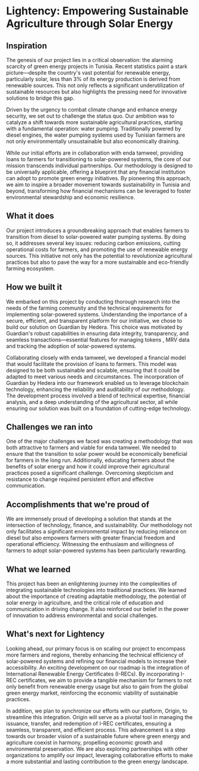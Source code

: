 
# Lightency: Empowering Sustainable Agriculture through Solar Energy


## Inspiration
The genesis of our project lies in a critical observation: the alarming scarcity of green energy projects in Tunisia. Recent statistics paint a stark picture—despite the country's vast potential for renewable energy, particularly solar, less than 3% of its energy production is derived from renewable sources. This not only reflects a significant underutilization of sustainable resources but also highlights the pressing need for innovative solutions to bridge this gap.

Driven by the urgency to combat climate change and enhance energy security, we set out to challenge the status quo. Our ambition was to catalyze a shift towards more sustainable agricultural practices, starting with a fundamental operation: water pumping. Traditionally powered by diesel engines, the water pumping systems used by Tunisian farmers are not only environmentally unsustainable but also economically draining.

While our initial efforts are in collaboration with enda tamweel, providing loans to farmers for transitioning to solar-powered systems, the core of our mission transcends individual partnerships. Our methodology is designed to be universally applicable, offering a blueprint that any financial institution can adopt to promote green energy initiatives. By pioneering this approach, we aim to inspire a broader movement towards sustainability in Tunisia and beyond, transforming how financial mechanisms can be leveraged to foster environmental stewardship and economic resilience.


## What it does
Our project introduces a groundbreaking approach that enables farmers to transition from diesel to solar-powered water pumping systems. By doing so, it addresses several key issues: reducing carbon emissions, cutting operational costs for farmers, and promoting the use of renewable energy sources. This initiative not only has the potential to revolutionize agricultural practices but also to pave the way for a more sustainable and eco-friendly farming ecosystem.


## How we built it
We embarked on this project by conducting thorough research into the needs of the farming community and the technical requirements for implementing solar-powered systems. Understanding the importance of a secure, efficient, and transparent platform for our initiative, we chose to build our solution on Guardian by Hedera. This choice was motivated by Guardian's robust capabilities in ensuring data integrity, transparency, and seamless transactions—essential features for managing tokens , MRV data and tracking the adoption of solar-powered systems.

Collaborating closely with enda tamweel, we developed a financial model that would facilitate the provision of loans to farmers. This model was designed to be both sustainable and scalable, ensuring that it could be adapted to meet various needs and circumstances. The incorporation of Guardian by Hedera into our framework enabled us to leverage blockchain technology, enhancing the reliability and auditability of our methodology. The development process involved a blend of technical expertise, financial analysis, and a deep understanding of the agricultural sector, all while ensuring our solution was built on a foundation of cutting-edge technology.


## Challenges we ran into
One of the major challenges we faced was creating a methodology that was both attractive to farmers and viable for enda tamweel. We needed to ensure that the transition to solar power would be economically beneficial for farmers in the long run. Additionally, educating farmers about the benefits of solar energy and how it could improve their agricultural practices posed a significant challenge. Overcoming skepticism and resistance to change required persistent effort and effective communication.

## Accomplishments that we're proud of
We are immensely proud of developing a solution that stands at the intersection of technology, finance, and sustainability. Our methodology not only facilitates a significant environmental impact by reducing reliance on diesel but also empowers farmers with greater financial freedom and operational efficiency. Witnessing the enthusiasm and willingness of farmers to adopt solar-powered systems has been particularly rewarding.

## What we learned
This project has been an enlightening journey into the complexities of integrating sustainable technologies into traditional practices. We learned about the importance of creating adaptable methodology, the potential of solar energy in agriculture, and the critical role of education and communication in driving change. It also reinforced our belief in the power of innovation to address environmental and social challenges.

## What's next for Lightency
Looking ahead, our primary focus is on scaling our project to encompass more farmers and regions, thereby enhancing the technical efficiency of solar-powered systems and refining our financial models to increase their accessibility. An exciting development on our roadmap is the integration of International Renewable Energy Certificates (I-RECs). By incorporating I-REC certificates, we aim to provide a tangible mechanism for farmers to not only benefit from renewable energy usage but also to gain from the global green energy market, reinforcing the economic viability of sustainable practices.

In addition, we plan to synchronize our efforts with our platform, Origin, to streamline this integration. Origin will serve as a pivotal tool in managing the issuance, transfer, and redemption of I-REC certificates, ensuring a seamless, transparent, and efficient process. This advancement is a step towards our broader vision of a sustainable future where green energy and agriculture coexist in harmony, propelling economic growth and environmental preservation. We are also exploring partnerships with other organizations to amplify our impact, leveraging collaborative efforts to make a more substantial and lasting contribution to the green energy landscape.

